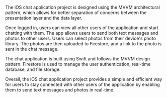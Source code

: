 The iOS chat application project is designed using the MVVM architectural pattern,
which allows for better separation of concerns between the presentation layer and the data layer.

Once logged in, users can view all other users of the application and start chatting with them.
The app allows users to send both text messages and photos to other users. Users can select photos from their device's photo library.
The photos are then uploaded to Firestore, and a link to the photo is sent in the chat message.

The chat application is built using Swift and follows the MVVM design pattern.
Firestore is used to manage the user authentication, real-time database, and file storage.

Overall, the iOS chat application project provides a simple and efficient way for users to stay connected with other users of the application by enabling them to send text messages and photos in real-time.
